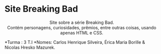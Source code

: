 # Site Breaking Bad

<p align="center">Site sobre a série Breaking Bad.<br> 
                Contém personagens, curiosidades, prêmios, 
                entre outras coisas, usando apenas HTML e CSS.<br></p>
*Turma : 3 T.I
*Nomes: Carlos Henrique Silveira, Érica Maria Borille & Nicolas Hresko Mazurek.
